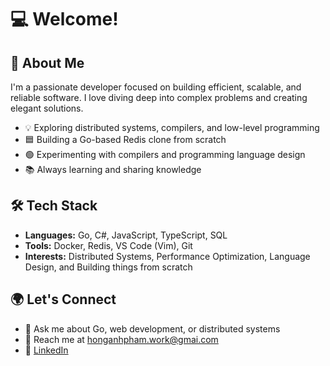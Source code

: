 <!---
honganh1206/honganh1206 is a ✨ special ✨ repository because its `README.md` (this file) appears on your GitHub profile.
You can click the Preview link to take a look at your changes.
--->
# 💻 Welcome!

## 🚀 About Me
I'm a passionate developer focused on building efficient, scalable, and reliable software. I love diving deep into complex problems and creating elegant solutions.

- 💡 Exploring distributed systems, compilers, and low-level programming
- 🟦 Building a Go-based Redis clone from scratch
- 🟢 Experimenting with compilers and programming language design
- 📚 Always learning and sharing knowledge

## 🛠️ Tech Stack
- **Languages:** Go, C#, JavaScript, TypeScript, SQL
- **Tools:** Docker, Redis, VS Code (Vim), Git
- **Interests:** Distributed Systems, Performance Optimization, Language Design, and Building things from scratch

## 🌍 Let's Connect
- 💬 Ask me about Go, web development, or distributed systems
- 📧 Reach me at [honganhpham.work@gmai.com](honganhpham.work@gmai.com)
- 💼 [LinkedIn](https://www.linkedin.com/in/hong-anh-pham-b20a79176/)

